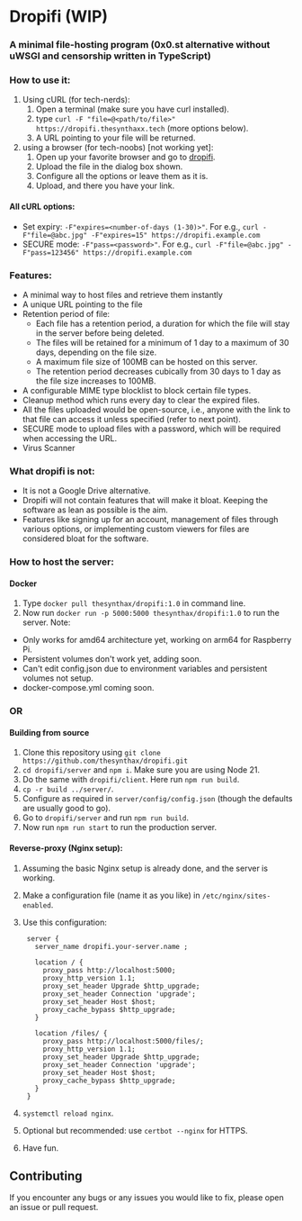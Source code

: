 # Dropifi (WIP)
### A minimal file-hosting program (0x0.st alternative without uWSGI and censorship written in TypeScript)
### How to use it:
1) Using cURL (for tech-nerds):
   1) Open a terminal (make sure you have curl installed).
   2) type `curl -F "file=@<path/to/file>" https://dropifi.thesynthaxx.tech` (more options below).
   3) A URL pointing to your file will be returned.
2) using a browser (for tech-noobs) [not working yet]:
   1) Open up your favorite browser and go to [dropifi](https://dropifi.thesynthax.tech).
   2) Upload the file in the dialog box shown.
   3) Configure all the options or leave them as it is.
   4) Upload, and there you have your link.

#### All cURL options:
- Set expiry: `-F"expires=<number-of-days (1-30)>"`. For e.g., `curl -F"file=@abc.jpg" -F"expires=15" https://dropifi.example.com`
- SECURE mode: `-F"pass=<password>"`. For e.g., `curl -F"file=@abc.jpg" -F"pass=123456" https://dropifi.example.com`

### Features:
- A minimal way to host files and retrieve them instantly
- A unique URL pointing to the file
- Retention period of file:
   - Each file has a retention period, a duration for which the file will stay in the server before being deleted.
   - The files will be retained for a minimum of 1 day to a maximum of 30 days, depending on the file size.
   - A maximum file size of 100MB can be hosted on this server.
   - The retention period decreases cubically from 30 days to 1 day as the file size increases to 100MB.
- A configurable MIME type blocklist to block certain file types.
- Cleanup method which runs every day to clear the expired files.
- All the files uploaded would be open-source, i.e., anyone with the link to that file can access it unless specified (refer to next point).
- SECURE mode to upload files with a password, which will be required when accessing the URL.
- Virus Scanner

### What dropifi is not:
- It is not a Google Drive alternative.
- Dropifi will not contain features that will make it bloat. Keeping the software as lean as possible is the aim.
- Features like signing up for an account, management of files through various options, or implementing custom viewers for files are considered bloat for the software.

### How to host the server:
#### Docker
1) Type `docker pull thesynthax/dropifi:1.0` in command line.
2) Now run `docker run -p 5000:5000 thesynthax/dropifi:1.0` to run the server.
Note:
- Only works for amd64 architecture yet, working on arm64 for Raspberry Pi.
- Persistent volumes don't work yet, adding soon.
- Can't edit config.json due to environment variables and persistent volumes not setup.
- docker-compose.yml coming soon.
### OR
#### Building from source
1) Clone this repository using `git clone https://github.com/thesynthax/dropifi.git`
2) `cd dropifi/server` and `npm i`. Make sure you are using Node 21.
3) Do the same with `dropifi/client`. Here run `npm run build`.
4) `cp -r build ../server/`.
5) Configure as required in `server/config/config.json` (though the defaults are usually good to go).
6) Go to `dropifi/server` and run `npm run build`.
7) Now run `npm run start` to run the production server.

#### Reverse-proxy (Nginx setup):
1) Assuming the basic Nginx setup is already done, and the server is working.
2) Make a configuration file (name it as you like) in `/etc/nginx/sites-enabled`.
3) Use this configuration:

        server {
          server_name dropifi.your-server.name ;
     
          location / {
            proxy_pass http://localhost:5000;
            proxy_http_version 1.1;
            proxy_set_header Upgrade $http_upgrade;
            proxy_set_header Connection 'upgrade';
            proxy_set_header Host $host;
            proxy_cache_bypass $http_upgrade;
          }
  
          location /files/ {
            proxy_pass http://localhost:5000/files/;
            proxy_http_version 1.1;
            proxy_set_header Upgrade $http_upgrade;
            proxy_set_header Connection 'upgrade';
            proxy_set_header Host $host;
            proxy_cache_bypass $http_upgrade;
          }
        }
   
5) `systemctl reload nginx`.
6) Optional but recommended: use `certbot --nginx` for HTTPS.
7) Have fun.

## Contributing
If you encounter any bugs or any issues you would like to fix, please open an issue or pull request.
